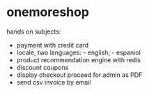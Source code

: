 # onemoreshop


hands on subjects:
- payment with credit card
- locale, two languages: 
              - english,
              - espaniol
- product recommendation engine with redis
- discount coupons
- display checkout proceed for admin as PDF
- send csv invoice by email
